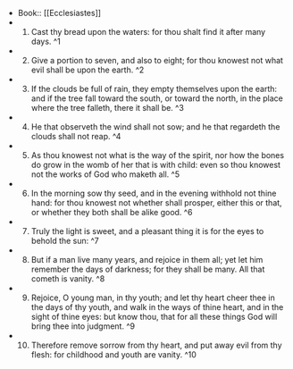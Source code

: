 - Book:: [[Ecclesiastes]]
- 1. Cast thy bread upon the waters: for thou shalt find it after many days. ^1
- 2. Give a portion to seven, and also to eight; for thou knowest not what evil shall be upon the earth. ^2
- 3. If the clouds be full of rain, they empty themselves upon the earth: and if the tree fall toward the south, or toward the north, in the place where the tree falleth, there it shall be. ^3
- 4. He that observeth the wind shall not sow; and he that regardeth the clouds shall not reap. ^4
- 5. As thou knowest not what is the way of the spirit, nor how the bones do grow in the womb of her that is with child: even so thou knowest not the works of God who maketh all. ^5
- 6. In the morning sow thy seed, and in the evening withhold not thine hand: for thou knowest not whether shall prosper, either this or that, or whether they both shall be alike good. ^6
- 7. Truly the light is sweet, and a pleasant thing it is for the eyes to behold the sun: ^7
- 8. But if a man live many years, and rejoice in them all; yet let him remember the days of darkness; for they shall be many. All that cometh is vanity. ^8
- 9. Rejoice, O young man, in thy youth; and let thy heart cheer thee in the days of thy youth, and walk in the ways of thine heart, and in the sight of thine eyes: but know thou, that for all these things God will bring thee into judgment. ^9
- 10. Therefore remove sorrow from thy heart, and put away evil from thy flesh: for childhood and youth are vanity. ^10
